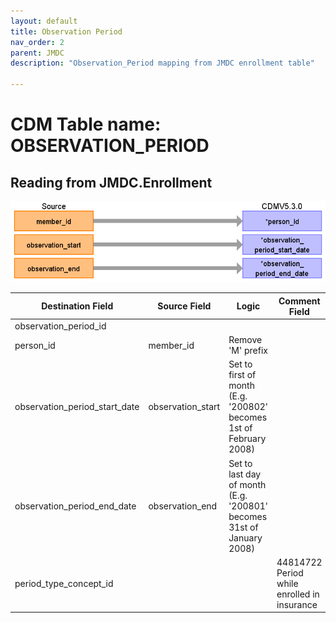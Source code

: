 ```yaml
---
layout: default
title: Observation Period
nav_order: 2
parent: JMDC
description: "Observation_Period mapping from JMDC enrollment table"

---
```


# CDM Table name: OBSERVATION_PERIOD

## Reading from JMDC.Enrollment

![](images/image3.png)

| Destination   Field   | Source   Field    | Logic   | Comment   Field  |
|-------------------------------|-------------------|-------------------------------------------------------------------------|-----------------------------------------------|
| observation_period_id         |   | |  |
| person_id    | member_id       | Remove 'M' prefix  |    |
| observation_period_start_date | observation_start | Set to first of month (E.g.   '200802' becomes 1st of February 2008)    |     |
| observation_period_end_date   | observation_end   | Set to last day of month (E.g.   '200801' becomes 31st of January 2008) |     |
| period_type_concept_id     |  |   | 44814722 Period while enrolled in   insurance |
